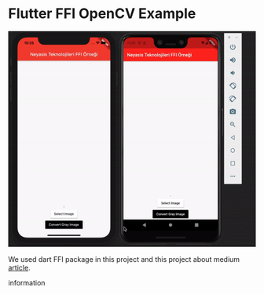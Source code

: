 # Flutter FFI OpenCV Example

![](preview.gif)

  We used dart FFI package in this project and this project about medium <a href="https://medium.com/@muhammed.almaz/flutter-projelerinde-dart-ffi-kullanarak-opencv-k%C3%BCt%C3%BCphanesini-kullanmak-62328fd29eb4">article</a>.


information
